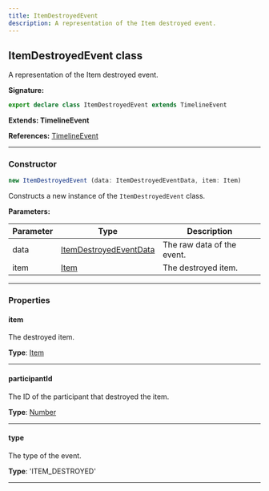 ```yaml
---
title: ItemDestroyedEvent
description: A representation of the Item destroyed event.
---
```


## ItemDestroyedEvent class

A representation of the Item destroyed event.

**Signature:**

```ts
export declare class ItemDestroyedEvent extends TimelineEvent 
```

**Extends: TimelineEvent**

**References:** [TimelineEvent](/api/TimelineEvent.md)

---

### Constructor

```ts
new ItemDestroyedEvent (data: ItemDestroyedEventData, item: Item)
```

Constructs a new instance of the `ItemDestroyedEvent` class.

**Parameters:**

| Parameter | Type | Description |
| --------- | ---- | ----------- |
| data | [ItemDestroyedEventData](/api/ItemDestroyedEventData.md) | The raw data of the event. |
| item | [Item](/api/Item.md) | The destroyed item. |
---

### Properties

#### item

The destroyed item.



**Type**: [Item](/api/Item.md)

---

#### participantId

The ID of the participant that destroyed the item.



**Type**: [Number](https://developer.mozilla.org/en-US/docs/Web/JavaScript/Reference/Global_Objects/Number)

---

#### type

The type of the event.



**Type**: 'ITEM_DESTROYED'

---

